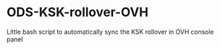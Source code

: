 ODS-KSK-rollover-OVH
====================

Little bash script to automatically sync the KSK rollover in OVH console panel
